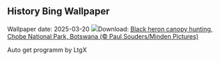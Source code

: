 ## History Bing Wallpaper
Wallpaper date: 2025-03-20
![](https://www.bing.com/th?id=OHR.BlackHeron_EN-CA0146794297_UHD.jpg&w=1000)Download: [Black heron canopy hunting, Chobe National Park, Botswana (© Paul Souders/Minden Pictures)](https://www.bing.com/th?id=OHR.BlackHeron_EN-CA0146794297_UHD.jpg)

Auto get programm by LtgX
